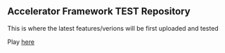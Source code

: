 ## Accelerator Framework TEST Repository

This is where the latest features/verions will be first uploaded and tested

Play [here](https://www.roblox.com/games/8095325001/Accelerator-Framework-WIP)